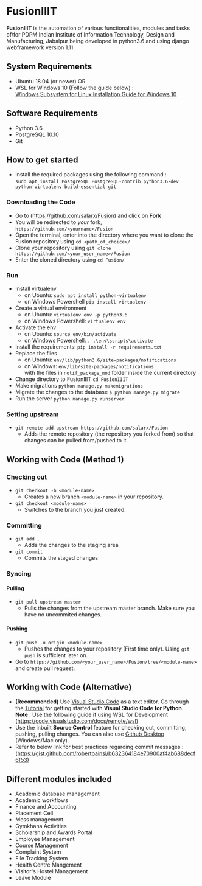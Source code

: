 # FusionIIIT

**FusionIIIT** is the automation of various functionalities, modules and tasks of/for PDPM Indian Institute of Information Technology, Design and Manufacturing, Jabalpur being developed in python3.6 and using django webframework version 1.11

## System Requirements

* Ubuntu 18.04 (or newer) OR
* WSL for Windows 10 \(Follow the guide below\) :  
    [Windows Subsystem for Linux Installation Guide for Windows 10](https://docs.microsoft.com/en-us/windows/wsl/install-win10)

## Software Requirements

* Python 3.6
* PostgreSQL 10.10
* Git

## How to get started

* Install the required packages using the following command :  
    `sudo apt install PostgreSQL PostgreSQL-contrib python3.6-dev python-virtualenv build-essential git`

### Downloading the Code

* Go to (<https://github.com/salarx/Fusion)> and click on **Fork**
* You will be redirected to *your* fork, `https://github.com/<yourname>/Fusion`
* Open the terminal, enter into the directory where you want to clone the Fusion repository using `cd <path_of_choice>/`
* Clone your repository using `git clone https://github.com/<your_user_name>/Fusion`
* Enter the cloned directory using `cd Fusion/`

### Run

* Install virtualenv  
  * on Ubuntu: `sudo apt install python-virtualenv`  
  * on Windows Powershell `pip install virtualenv`  
* Create a virtual environment  
  * on Ubuntu: `virtualenv env -p python3.6`  
  * on Windows Powershell: `virtualenv env`
* Activate the env
  * on Ubuntu: `source env/bin/activate`  
  * on Windows Powershell: `. .\env\scripts\activate`  
* Install the requirements: `pip install -r requirements.txt`
* Replace the files
  * on Ubuntu: `env/lib/python3.6/site-packages/notifications`
  * on Windows: `env/lib/site-packages/notifications`  
with the files in `notif_package_mod` folder inside the current directory
* Change directory to FusionIIIT `cd FusionIIIT`
* Make migrations `python manage.py makemigrations`  
* Migrate the changes to the database `$ python manage.py migrate`  
* Run the server `python manage.py runserver`

### Setting upstream

* `git remote add upstream https://github.com/salarx/Fusion`
  * Adds the remote repository (the repository you forked from) so that changes can be pulled from/pushed to it.

## Working with Code \(Method 1\)

### Checking out

* `git checkout -b <module-name>`
  * Creates a new branch `<module-name>` in your repository.
* `git checkout <module-name>`
  * Switches to the branch you just created.

### Committing

* `git add .`
  * Adds the changes to the staging area
* `git commit`
  * Commits the staged changes

### Syncing

#### Pulling

* `git pull upstream master`
  * Pulls the changes from the upstream master branch. Make sure you have no uncommited changes.

#### Pushing

* `git push -u origin <module-name>`
  * Pushes the changes to your repository \(First time only\). Using `git push` is sufficient later on. 
* Go to `https://github.com/<your_user_name>/Fusion/tree/<module-name>` and create pull request.

## Working with Code \(Alternative\)

* **(Recommended)** Use [Visual Studio Code](https://code.visualstudio.com/) as a text editor. Go through the [Tutorial](https://code.visualstudio.com/docs/python/python-tutorial) for getting started with **Visual Studio Code for Python**.  
**Note** : Use the following guide if using WSL for Development  
    (<https://code.visualstudio.com/docs/remote/wsl)>
* Use the inbuilt **Source Control** feature for checking out, committing, pushing, pulling changes. You can also use [Github Desktop](https://desktop.github.com/) \(Windows/Mac only\).  
* Refer to below link for best practices regarding commit messages :  
    (<https://gist.github.com/robertpainsi/b632364184e70900af4ab688decf6f53)>

## Different modules included

* Academic database management  
* Academic workflows  
* Finance and Accounting  
* Placement Cell  
* Mess management  
* Gymkhana Activities  
* Scholarship and Awards Portal  
* Employee Management  
* Course Management  
* Complaint System  
* File Tracking System  
* Health Centre Mangement  
* Visitor's Hostel Management  
* Leave Module

